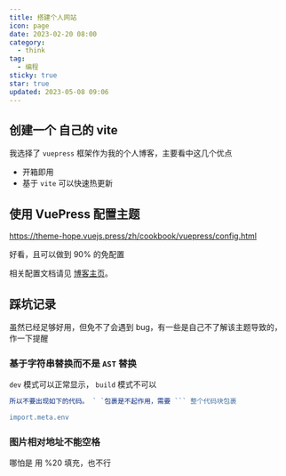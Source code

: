 ```yaml
---
title: 搭建个人网站
icon: page
date: 2023-02-20 08:00
category:
  - think
tag:
  - 编程
sticky: true
star: true
updated: 2023-05-08 09:06
---
```

## 创建一个 自己的 vite

我选择了 `vuepress` 框架作为我的个人博客，主要看中这几个优点

- 开箱即用
- 基于 `vite` 可以快速热更新

## 使用 VuePress 配置主题
https://theme-hope.vuejs.press/zh/cookbook/vuepress/config.html

好看，且可以做到 90% 的免配置


相关配置文档请见 [博客主页](https://theme-hope.vuejs.press/zh/guide/blog/home/)。

## 踩坑记录
虽然已经足够好用，但免不了会遇到 bug，有一些是自己不了解该主题导致的，作一下提醒
### 基于字符串替换而不是 `AST` 替换

`dev` 模式可以正常显示， `build` 模式不可以
```js
所以不要出现如下的代码。 ` `包裹是不起作用，需要 ``` 整个代码块包裹

import.meta.env
```


### 图片相对地址不能空格

哪怕是 用 %20 填充，也不行